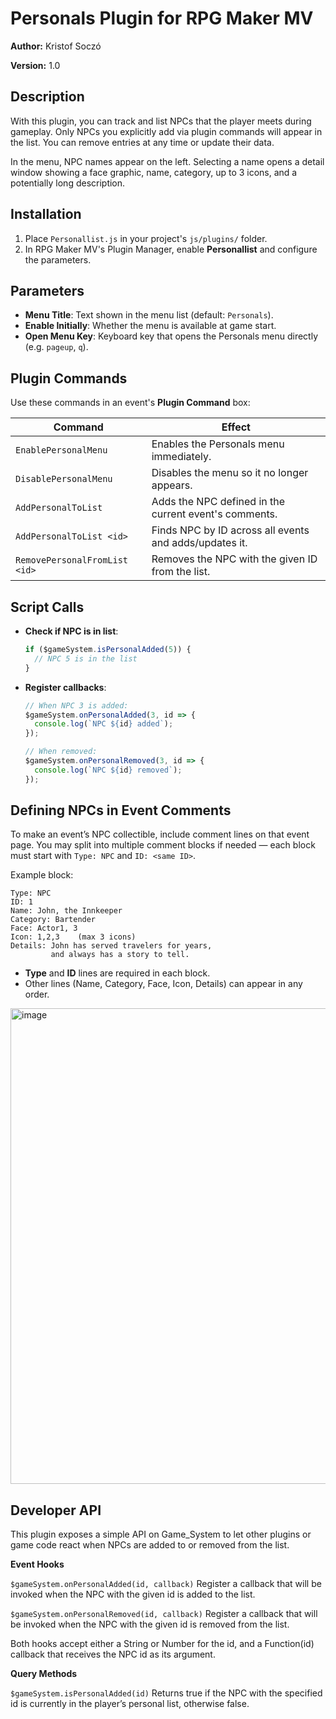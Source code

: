 # Personals Plugin for RPG Maker MV

**Author:** Kristof Soczó

**Version:** 1.0

## Description

With this plugin, you can track and list NPCs that the player meets during gameplay. Only NPCs you explicitly add via plugin commands will appear in the list. You can remove entries at any time or update their data.

In the menu, NPC names appear on the left. Selecting a name opens a detail window showing a face graphic, name, category, up to 3 icons, and a potentially long description.

## Installation

1. Place `Personallist.js` in your project's `js/plugins/` folder.
2. In RPG Maker MV's Plugin Manager, enable **Personallist** and configure the parameters.

## Parameters

* **Menu Title**: Text shown in the menu list (default: `Personals`).
* **Enable Initially**: Whether the menu is available at game start.
* **Open Menu Key**: Keyboard key that opens the Personals menu directly (e.g. `pageup`, `q`).

## Plugin Commands

Use these commands in an event's **Plugin Command** box:

| Command                       | Effect                                                 |
| ----------------------------- | ------------------------------------------------------ |
| `EnablePersonalMenu`          | Enables the Personals menu immediately.                |
| `DisablePersonalMenu`         | Disables the menu so it no longer appears.             |
| `AddPersonalToList`           | Adds the NPC defined in the current event's comments.  |
| `AddPersonalToList <id>`      | Finds NPC by ID across all events and adds/updates it. |
| `RemovePersonalFromList <id>` | Removes the NPC with the given ID from the list.       |

## Script Calls

* **Check if NPC is in list**:

  ```js
  if ($gameSystem.isPersonalAdded(5)) {  
    // NPC 5 is in the list  
  }  
  ```

* **Register callbacks**:

  ```js
  // When NPC 3 is added:  
  $gameSystem.onPersonalAdded(3, id => {  
    console.log(`NPC ${id} added`);  
  });  

  // When removed:  
  $gameSystem.onPersonalRemoved(3, id => {  
    console.log(`NPC ${id} removed`);  
  });  
  ```

## Defining NPCs in Event Comments

To make an event’s NPC collectible, include comment lines on that event page. You may split into multiple comment blocks if needed — each block must start with `Type: NPC` and `ID: <same ID>`.

Example block:

```
Type: NPC
ID: 1
Name: John, the Innkeeper
Category: Bartender
Face: Actor1, 3
Icon: 1,2,3    (max 3 icons)
Details: John has served travelers for years,
         and always has a story to tell.
```

* **Type** and **ID** lines are required in each block.
* Other lines (Name, Category, Face, Icon, Details) can appear in any order.

<img width="1036" height="761" alt="image" src="https://github.com/user-attachments/assets/f9167ad6-cd52-42b2-b8eb-a1a2245c9c1a" />


## Developer API

This plugin exposes a simple API on Game_System to let other plugins or game code react when NPCs are added to or removed from the list.

**Event Hooks**

`$gameSystem.onPersonalAdded(id, callback)` Register a callback that will be invoked when the NPC with the given id is added to the list.

`$gameSystem.onPersonalRemoved(id, callback)` Register a callback that will be invoked when the NPC with the given id is removed from the list.

Both hooks accept either a String or Number for the id, and a Function(id) callback that receives the NPC id as its argument.

**Query Methods**

`$gameSystem.isPersonalAdded(id)` Returns true if the NPC with the specified id is currently in the player’s personal list, otherwise false.


